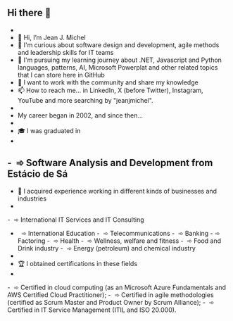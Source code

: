 ## Hi there 👋
- 
- 👋 Hi, I’m Jean J. Michel
- 👀 I'm curious about software design and development, agile methods and leadership skills for IT teams
- 🌱 I'm pursuing my learning journey about .NET, Javascript and Python languages, patterns, AI, Microsoft Powerplat and other related topics that I can store here in GitHub
- 💞️ I want to work with the community and share my knowledge
- 📫 How to reach me... in LinkedIn, X (before Twitter), Instagram, YouTube and more searching by "jeanjmichel".
- 
- My career began in 2002, and since then...
- 
- 🎓 I was graduated in
- 
󠁝-  󠀠󠀠󠀠󠀠󠀠󠀠󠀠󠀠‍ ➾ Software Analysis and Development from Estácio de Sá
- 
- 💼 I acquired experience working in different kinds of businesses and industries
- 
󠁝-  󠀠󠀠󠀠󠀠󠀠󠀠󠀠󠀠‍ ➾ International IT Services and IT Consulting
- 󠁝 󠀠󠀠󠀠󠀠󠀠󠀠󠀠󠀠‍ ➾ International Education
󠁝-  󠀠󠀠󠀠󠀠󠀠󠀠󠀠󠀠‍ ➾ Telecommunications
󠁝-  󠀠󠀠󠀠󠀠󠀠󠀠󠀠󠀠‍ ➾ Banking
󠁝-   ➾ Factoring
󠁝-  󠀠󠀠󠀠󠀠󠀠󠀠󠀠󠀠‍ ➾ Health
󠁝-  󠀠󠀠󠀠󠀠󠀠󠀠󠀠󠀠‍ ➾ Wellness, welfare and fitness
󠁝-  󠀠󠀠󠀠󠀠󠀠󠀠󠀠󠀠‍ ➾ Food and Drink industry
󠁝-  󠀠󠀠󠀠󠀠󠀠󠀠󠀠󠀠‍ ➾ Energy (petroleum) and chemical industry
- 
- 🏆 I obtained certifications in these fields
- 
󠁝-  󠀠󠀠󠀠󠀠󠀠󠀠󠀠󠀠‍ ➾ Certified in cloud computing (as an Microsoft Azure Fundamentals and AWS Certified Cloud Practitioner);
󠁝-  󠀠󠀠󠀠󠀠󠀠󠀠󠀠󠀠‍ ➾ Certified in agile methodologies (certified as Scrum Master and Product Owner by Scrum Alliance);
󠁝-  󠀠󠀠󠀠󠀠󠀠󠀠󠀠󠀠‍ ➾ Certified in IT Service Management (ITIL and ISO 20.000).
